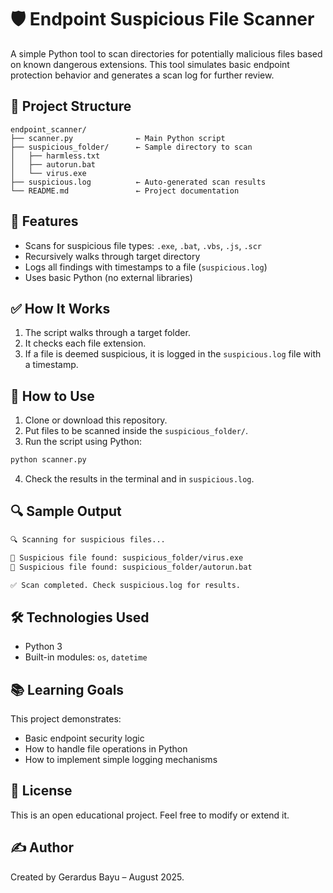 # 🛡️ Endpoint Suspicious File Scanner

A simple Python tool to scan directories for potentially malicious files based on known dangerous extensions. This tool simulates basic endpoint protection behavior and generates a scan log for further review.

## 📁 Project Structure

```
endpoint_scanner/
├── scanner.py              ← Main Python script
├── suspicious_folder/      ← Sample directory to scan
│   ├── harmless.txt
│   ├── autorun.bat
│   └── virus.exe
├── suspicious.log          ← Auto-generated scan results
└── README.md               ← Project documentation
```

## 🚀 Features

- Scans for suspicious file types: `.exe`, `.bat`, `.vbs`, `.js`, `.scr`
- Recursively walks through target directory
- Logs all findings with timestamps to a file (`suspicious.log`)
- Uses basic Python (no external libraries)

## ✅ How It Works

1. The script walks through a target folder.
2. It checks each file extension.
3. If a file is deemed suspicious, it is logged in the `suspicious.log` file with a timestamp.

## 🧪 How to Use

1. Clone or download this repository.
2. Put files to be scanned inside the `suspicious_folder/`.
3. Run the script using Python:

```bash
python scanner.py
```

4. Check the results in the terminal and in `suspicious.log`.

## 🔍 Sample Output

```bash
🔍 Scanning for suspicious files...

🚨 Suspicious file found: suspicious_folder/virus.exe
🚨 Suspicious file found: suspicious_folder/autorun.bat

✅ Scan completed. Check suspicious.log for results.
```

## 🛠️ Technologies Used

- Python 3
- Built-in modules: `os`, `datetime`

## 📚 Learning Goals

This project demonstrates:
- Basic endpoint security logic
- How to handle file operations in Python
- How to implement simple logging mechanisms

## 📄 License

This is an open educational project. Feel free to modify or extend it.

## ✍️ Author

Created by Gerardus Bayu – August 2025.
